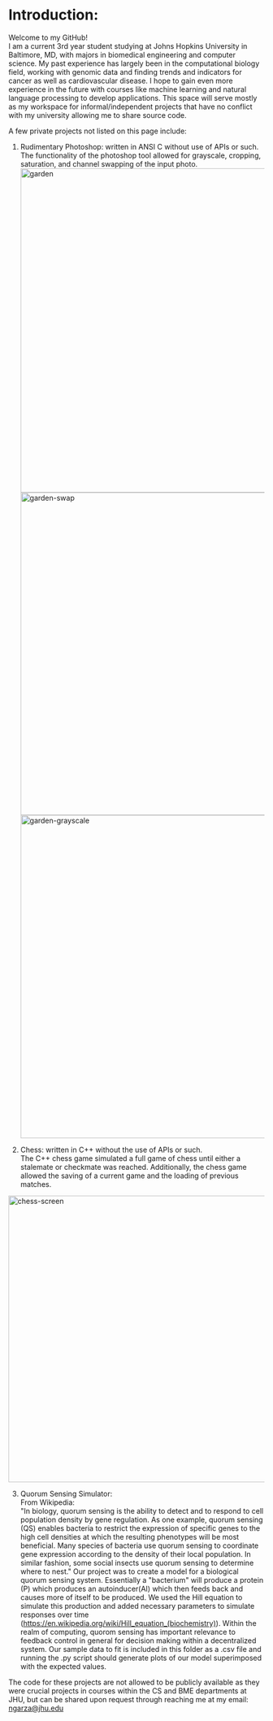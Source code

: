 # Introduction:
Welcome to my GitHub!  
I am a current 3rd year student studying at Johns Hopkins University in Baltimore, MD, with majors in biomedical engineering 
and computer science. My past experience has largely been in the computational biology field, working with genomic data
and finding trends and indicators for cancer as well as cardiovascular disease. I hope to gain even more experience 
in the future with courses like machine learning and natural language processing to develop applications. This space will serve mostly as my workspace for informal/independent projects that have no conflict with my university allowing me to share
source code.

A few private projects not listed on this page include:  
1. Rudimentary Photoshop: written in ANSI C without use of APIs or such.  
The functionality of the photoshop tool allowed for grayscale, cropping, saturation, and channel swapping of the input photo.  
<img width="638" alt="garden" src="https://user-images.githubusercontent.com/28008631/42184759-9a39cdb4-7e14-11e8-86c2-473d76feda93.png"> <img width="635" alt="garden-swap" src="https://user-images.githubusercontent.com/28008631/42184770-a4e46580-7e14-11e8-8edc-8fe0c8c7b56e.png"> <img width="636" alt="garden-grayscale" src="https://user-images.githubusercontent.com/28008631/42184783-af1cebee-7e14-11e8-86d5-2ba514428d30.png">   


2. Chess: written in C++ without the use of APIs or such.  
The C++ chess game simulated a full game of chess until either a stalemate or checkmate was reached. Additionally, the chess game allowed the saving of a current game and the loading of previous matches.  
<img width="564" alt="chess-screen" src="https://user-images.githubusercontent.com/28008631/42184317-1dcf047a-7e13-11e8-90e1-a9f793188a1e.png">


3. Quorum Sensing Simulator:  
From Wikipedia:  
"In biology, quorum sensing is the ability to detect and to respond to cell population density by gene regulation. As one example, quorum sensing (QS) enables bacteria to restrict the expression of specific genes to the high cell densities at which the resulting phenotypes will be most beneficial. Many species of bacteria use quorum sensing to coordinate gene expression according to the density of their local population. In similar fashion, some social insects use quorum sensing to determine where to nest."
Our project was to create a model for a biological quorum sensing system. Essentially a "bacterium" will produce a protein (P) which produces an autoinducer(AI) which then feeds back and causes more of itself to be produced. We used the Hill equation to simulate this production and added necessary parameters to simulate responses over time (https://en.wikipedia.org/wiki/Hill_equation_(biochemistry)).
Within the realm of computing, quorom sensing has important relevance to feedback control in general for decision making within a decentralized system.
Our sample data to fit is included in this folder as a .csv file and running the .py script should generate plots of our model superimposed with the expected values.

The code for these projects are not allowed to be publicly available as they were crucial projects in courses within the CS and BME departments at JHU, but can be shared upon request through reaching me at my email: ngarza@jhu.edu

